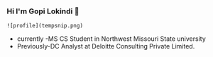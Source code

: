 ### Hi I'm Gopi Lokindi 👋

<!--
**Gopilokindi/Gopilokindi** is a ✨ _special_ ✨ repository because its `README.md` (this file) appears on your GitHub profile.

Here are some ideas to get you started:

- 🔭 I’m currently working on ...
- 🌱 I’m currently learning ...
- 👯 I’m looking to collaborate on ...
- 🤔 I’m looking for help with ...
- 💬 Ask me about ...
- 📫 How to reach me: ...
- 😄 Pronouns: ...
- ⚡ Fun fact: ...
-->

```
![profile](tempsnip.png)
```
* currently -MS CS Student in Northwest Missouri State university
* Previously-DC Analyst at Deloitte Consulting Private Limited.
 

